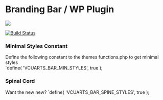 # Branding Bar / WP Plugin 

![](http://i.imgur.com/ZsHSMtN.png)

[![Build Status](https://travis-ci.org/VCUarts/Branding-Bar-Plugin.svg?branch=master)](https://travis-ci.org/VCUarts/Branding-Bar-Plugin)

### Minimal Styles Constant
Define the following constant to the themes functions.php to get minimal styles  
`define( 'VCUARTS_BAR_MIN_STYLES', true );

### Spinal Cord  
Want the new new? 
`define( 'VCUARTS_BAR_SPINE_STYLES', true );

